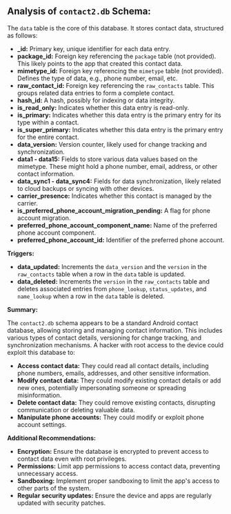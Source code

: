 ## Analysis of `contact2.db` Schema:

The `data` table is the core of this database. It stores contact data, structured as follows:

* **_id:**  Primary key, unique identifier for each data entry.
* **package_id:**  Foreign key referencing the `package` table (not provided). This likely points to the app that created this contact data.
* **mimetype_id:**  Foreign key referencing the `mimetype` table (not provided).  Defines the type of data, e.g., phone number, email, etc.
* **raw_contact_id:**  Foreign key referencing the `raw_contacts` table. This groups related data entries to form a complete contact.
* **hash_id:**  A hash, possibly for indexing or data integrity.
* **is_read_only:**  Indicates whether this data entry is read-only.
* **is_primary:**  Indicates whether this data entry is the primary entry for its type within a contact.
* **is_super_primary:**  Indicates whether this data entry is the primary entry for the entire contact.
* **data_version:**  Version counter, likely used for change tracking and synchronization.
* **data1 - data15:**  Fields to store various data values based on the mimetype. These might hold a phone number, email, address, or other contact information.
* **data_sync1 - data_sync4:**  Fields for data synchronization, likely related to cloud backups or syncing with other devices.
* **carrier_presence:**  Indicates whether this contact is managed by the carrier.
* **is_preferred_phone_account_migration_pending:**  A flag for phone account migration.
* **preferred_phone_account_component_name:**  Name of the preferred phone account component.
* **preferred_phone_account_id:**  Identifier of the preferred phone account.


**Triggers:**

* **data_updated:**  Increments the `data_version` and the `version` in the `raw_contacts` table when a row in the `data` table is updated.
* **data_deleted:**  Increments the `version` in the `raw_contacts` table and deletes associated entries from `phone_lookup`, `status_updates`, and `name_lookup` when a row in the `data` table is deleted.

**Summary:**

The `contact2.db` schema appears to be a standard Android contact database, allowing storing and managing contact information. This includes various types of contact details, versioning for change tracking, and synchronization mechanisms. A hacker with root access to the device could exploit this database to:

* **Access contact data:**  They could read all contact details, including phone numbers, emails, addresses, and other sensitive information.
* **Modify contact data:**  They could modify existing contact details or add new ones, potentially impersonating someone or spreading misinformation.
* **Delete contact data:**  They could remove existing contacts, disrupting communication or deleting valuable data.
* **Manipulate phone accounts:**  They could modify or exploit phone account settings.


**Additional Recommendations:**

* **Encryption:** Ensure the database is encrypted to prevent access to contact data even with root privileges.
* **Permissions:** Limit app permissions to access contact data, preventing unnecessary access.
* **Sandboxing:** Implement proper sandboxing to limit the app's access to other parts of the system.
* **Regular security updates:**  Ensure the device and apps are regularly updated with security patches. 
